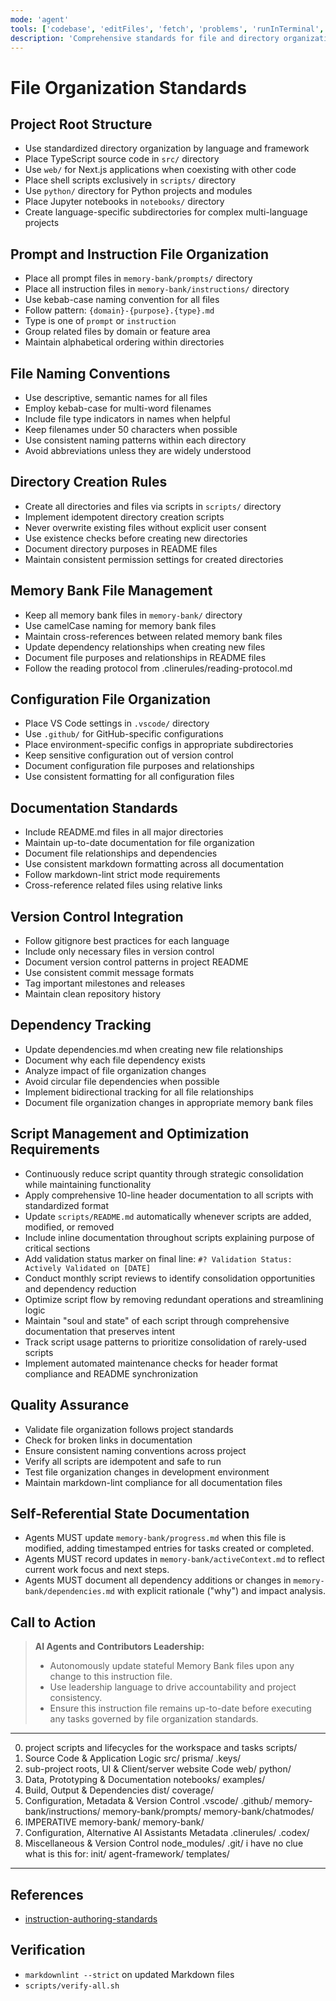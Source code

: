 ```yaml
---
mode: 'agent'
tools: ['codebase', 'editFiles', 'fetch', 'problems', 'runInTerminal', 'runTasks', 'search', 'usages']
description: 'Comprehensive standards for file and directory organization, naming, documentation, and memory bank integration across the entire project.'
---
```


# File Organization Standards

## Project Root Structure

- Use standardized directory organization by language and framework
- Place TypeScript source code in `src/` directory
- Use `web/` for Next.js applications when coexisting with other code
- Place shell scripts exclusively in `scripts/` directory
- Use `python/` directory for Python projects and modules
- Place Jupyter notebooks in `notebooks/` directory
- Create language-specific subdirectories for complex multi-language projects

## Prompt and Instruction File Organization

- Place all prompt files in `memory-bank/prompts/` directory
- Place all instruction files in `memory-bank/instructions/` directory
- Use kebab-case naming convention for all files
- Follow pattern: `{domain}-{purpose}.{type}.md`
- Type is one of `prompt` or `instruction`
- Group related files by domain or feature area
- Maintain alphabetical ordering within directories

## File Naming Conventions

- Use descriptive, semantic names for all files
- Employ kebab-case for multi-word filenames
- Include file type indicators in names when helpful
- Keep filenames under 50 characters when possible
- Use consistent naming patterns within each directory
- Avoid abbreviations unless they are widely understood

## Directory Creation Rules

- Create all directories and files via scripts in `scripts/` directory
- Implement idempotent directory creation scripts
- Never overwrite existing files without explicit user consent
- Use existence checks before creating new directories
- Document directory purposes in README files
- Maintain consistent permission settings for created directories

## Memory Bank File Management

- Keep all memory bank files in `memory-bank/` directory
- Use camelCase naming for memory bank files
- Maintain cross-references between related memory bank files
- Update dependency relationships when creating new files
- Document file purposes and relationships in README files
- Follow the reading protocol from .clinerules/reading-protocol.md

## Configuration File Organization

- Place VS Code settings in `.vscode/` directory
- Use `.github/` for GitHub-specific configurations
- Place environment-specific configs in appropriate subdirectories
- Keep sensitive configuration out of version control
- Document configuration file purposes and relationships
- Use consistent formatting for all configuration files

## Documentation Standards

- Include README.md files in all major directories
- Maintain up-to-date documentation for file organization
- Document file relationships and dependencies
- Use consistent markdown formatting across all documentation
- Follow markdown-lint strict mode requirements
- Cross-reference related files using relative links

## Version Control Integration

- Follow gitignore best practices for each language
- Include only necessary files in version control
- Document version control patterns in project README
- Use consistent commit message formats
- Tag important milestones and releases
- Maintain clean repository history

## Dependency Tracking

- Update dependencies.md when creating new file relationships
- Document why each file dependency exists
- Analyze impact of file organization changes
- Avoid circular file dependencies when possible
- Implement bidirectional tracking for all file relationships
- Document file organization changes in appropriate memory bank files

## Script Management and Optimization Requirements

- Continuously reduce script quantity through strategic consolidation while maintaining functionality
- Apply comprehensive 10-line header documentation to all scripts with standardized format
- Update `scripts/README.md` automatically whenever scripts are added, modified, or removed
- Include inline documentation throughout scripts explaining purpose of critical sections
- Add validation status marker on final line: `#? Validation Status: Actively Validated on [DATE]`
- Conduct monthly script reviews to identify consolidation opportunities and dependency reduction
- Optimize script flow by removing redundant operations and streamlining logic
- Maintain "soul and state" of each script through comprehensive documentation that preserves intent
- Track script usage patterns to prioritize consolidation of rarely-used scripts
- Implement automated maintenance checks for header format compliance and README synchronization

## Quality Assurance

- Validate file organization follows project standards
- Check for broken links in documentation
- Ensure consistent naming conventions across project
- Verify all scripts are idempotent and safe to run
- Test file organization changes in development environment
- Maintain markdown-lint compliance for all documentation files

## Self-Referential State Documentation

- Agents MUST update `memory-bank/progress.md` when this file is modified, adding timestamped entries for tasks created or completed.
- Agents MUST record updates in `memory-bank/activeContext.md` to reflect current work focus and next steps.
- Agents MUST document all dependency additions or changes in `memory-bank/dependencies.md` with explicit rationale ("why") and impact analysis.

## Call to Action

> **AI Agents and Contributors Leadership:**
>
> - Autonomously update stateful Memory Bank files upon any change to this instruction file.
> - Use leadership language to drive accountability and project consistency.
> - Ensure this instruction file remains up-to-date before executing any tasks governed by file organization standards.

---

0. project scripts and lifecycles for the workspace and tasks
   scripts/
1. Source Code & Application Logic
   src/
   prisma/
   .keys/
2. sub-project roots, UI & Client/server website Code
   web/
   python/
3. Data, Prototyping & Documentation
   notebooks/
   examples/
4. Build, Output & Dependencies
   dist/
   coverage/
5. Configuration, Metadata & Version Control
   .vscode/
   .github/
   memory-bank/instructions/
   memory-bank/prompts/
   memory-bank/chatmodes/
6. IMPERATIVE memory-bank/
   memory-bank/
7. Configuration, Alternative AI Assistants Metadata
   .clinerules/
   .codex/
8. Miscellaneous & Version Control
   node_modules/
   .git/
   i have no clue what is this for:
   init/
   agent-framework/
   templates/

---

## References

- [instruction-authoring-standards](../instructions/instruction-authoring-standards.instructions.md)

## Verification

- `markdownlint --strict` on updated Markdown files
- `scripts/verify-all.sh`
